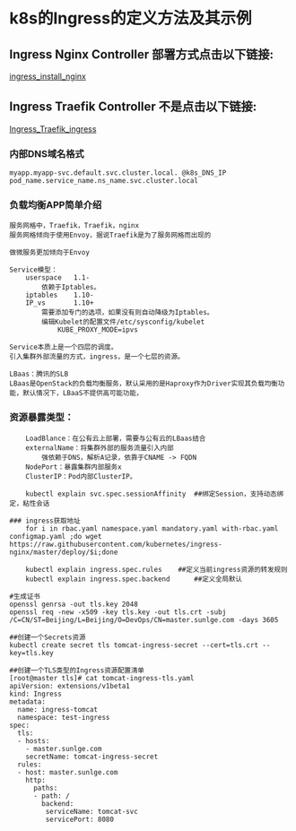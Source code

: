 # k8s的Ingress的定义方法及其示例
## Ingress Nginx Controller 部署方式点击以下链接:
[ingress_install_nginx](https://github.com/sunlge/kubernetes/tree/k8s-1.14.0/program/ingress/ingress_install_nginx)

## Ingress Traefik Controller 不是点击以下链接:
[Ingress_Traefik_ingress](https://github.com/sunlge/kubernetes/tree/k8s-1.14.0/program/ingress/Ingress_Traefik_ingress)

### 内部DNS域名格式
```
myapp.myapp-svc.default.svc.cluster.local. @k8s_DNS_IP
pod_name.service_name.ns_name.svc.cluster.local
```

### 负载均衡APP简单介绍
```
服务网格中，Traefik，Traefik，nginx
服务网格倾向于使用Envoy，据说Traefik是为了服务网格而出现的

做微服务更加倾向于Envoy

Service模型：
	userspace 	1.1-
		依赖于Iptables。
	iptables 	1.10-
	IP_vs 		1.10+
		需要添加专门的选项，如果没有则自动降级为Iptables。
		编辑Kubelet的配置文件/etc/sysconfig/kubelet 
			KUBE_PROXY_MODE=ipvs
		
Service本质上是一个四层的调度。
引入集群外部流量的方式，ingress，是一个七层的资源。

LBaas：腾讯的SLB 
LBaas是OpenStack的负载均衡服务，默认采用的是Haproxy作为Driver实现其负载均衡功能，默认情况下，LBaaS不提供高可能功能，
```	
### 资源暴露类型：
```
	LoadBlance：在公有云上部署，需要与公有云的LBaas结合
	externalName：将集群外部的服务流量引入内部
		强依赖于DNS，解析A记录，依靠于CNAME -> FQDN
	NodePort：暴露集群内部服务x
	ClusterIP：Pod内部ClusterIP。
	
	kubectl explain svc.spec.sessionAffinity  ##绑定Session，支持动态绑定，粘性会话

### ingress获取地址
	for i in rbac.yaml namespace.yaml mandatory.yaml with-rbac.yaml configmap.yaml ;do wget https://raw.githubusercontent.com/kubernetes/ingress-nginx/master/deploy/$i;done

	kubectl explain ingress.spec.rules	  ##定义当前ingress资源的转发规则
	kubectl explain ingress.spec.backend	  ##定义全局默认

#生成证书
openssl genrsa -out tls.key 2048
openssl req -new -x509 -key tls.key -out tls.crt -subj /C=CN/ST=Beijing/L=Beijing/O=DevOps/CN=master.sunlge.com -days 3605

##创建一个Secrets资源
kubectl create secret tls tomcat-ingress-secret --cert=tls.crt --key=tls.key 

##创建一个TLS类型的Ingress资源配置清单
[root@master tls]# cat tomcat-ingress-tls.yaml 
apiVersion: extensions/v1beta1
kind: Ingress
metadata:
  name: ingress-tomcat
  namespace: test-ingress
spec:
  tls:
  - hosts:
    - master.sunlge.com
    secretName: tomcat-ingress-secret
  rules:
  - host: master.sunlge.com
    http:
      paths:
      - path: /
        backend:
         serviceName: tomcat-svc
         servicePort: 8080  
```
